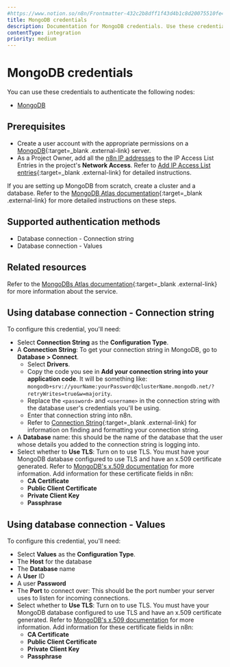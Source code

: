 ```yaml
---
#https://www.notion.so/n8n/Frontmatter-432c2b8dff1f43d4b1c8d20075510fe4
title: MongoDB credentials
description: Documentation for MongoDB credentials. Use these credentials to authenticate MongoDB in n8n, a workflow automation platform.
contentType: integration
priority: medium
---
```


# MongoDB credentials

You can use these credentials to authenticate the following nodes:

- [MongoDB](/integrations/builtin/app-nodes/n8n-nodes-base.mongodb/)

## Prerequisites

- Create a user account with the appropriate permissions on a [MongoDB](https://www.mongodb.com/){:target=_blank .external-link} server.
- As a Project Owner, add all the [n8n IP addresses](/manage-cloud/cloud-ip/) to the IP Access List Entries in the project's **Network Access**. Refer to [Add IP Access List entries](https://www.mongodb.com/docs/atlas/security/ip-access-list/#add-ip-access-list-entries){:target=_blank .external-link} for detailed instructions.

If you are setting up MongoDB from scratch, create a cluster and a database. Refer to the [MongoDB Atlas documentation](https://www.mongodb.com/docs/atlas/){:target=_blank .external-link} for more detailed instructions on these steps.

## Supported authentication methods

- Database connection - Connection string
- Database connection - Values

## Related resources

Refer to the [MongoDBs Atlas documentation](https://www.mongodb.com/docs/atlas/){:target=_blank .external-link} for more information about the service.

## Using database connection - Connection string

To configure this credential, you'll need:

- Select **Connection String** as the **Configuration Type**.
- A **Connection String**: To get your connection string in MongoDB, go to **Database > Connect**.
    - Select **Drivers**.
    - Copy the code you see in **Add your connection string into your application code**. It will be something like: `mongodb+srv://yourName:yourPassword@clusterName.mongodb.net/?retryWrites=true&w=majority`.
    - Replace the `<password>` and `<username>` in the connection string with the database user's credentials you'll be using.
    - Enter that connection string into n8n.
    - Refer to [Connection String](https://www.mongodb.com/docs/manual/reference/connection-string/){:target=_blank .external-link} for information on finding and formatting your connection string.
- A **Database** name: this should be the name of the database that the user whose details you added to the connection string is logging into.
- Select whether to **Use TLS**: Turn on to use TLS. You must have your MongoDB database configured to use TLS and have an x.509 certificate generated. Refer to [MongoDB's x.509 documentation](https://www.mongodb.com/docs/manual/core/security-x.509/#std-label-client-x509-certificates-requirements) for more information. Add information for these certificate fields in n8n:
    - **CA Certificate**
    - **Public Client Certificate**
    - **Private Client Key**
    - **Passphrase**

## Using database connection - Values

To configure this credential, you'll need:

- Select **Values** as the **Configuration Type**.
- The **Host** for the database
- The **Database** name
- A **User** ID
- A user **Password**
- The **Port** to connect over: This should be the port number your server uses to listen for incoming connections.
- Select whether to **Use TLS**: Turn on to use TLS. You must have your MongoDB database configured to use TLS and have an x.509 certificate generated. Refer to [MongoDB's x.509 documentation](https://www.mongodb.com/docs/manual/core/security-x.509/#std-label-client-x509-certificates-requirements) for more information. Add information for these certificate fields in n8n:
    - **CA Certificate**
    - **Public Client Certificate**
    - **Private Client Key**
    - **Passphrase**

